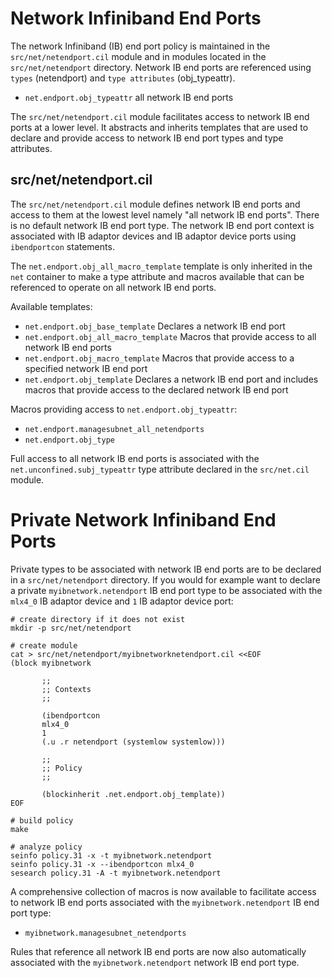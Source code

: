 # Network Infiniband End Ports

The network Infiniband (IB) end port policy is maintained in the
`src/net/netendport.cil` module and in modules located in the
`src/net/netendport` directory. Network IB end ports are referenced
using `types` (netendport) and `type attributes` (obj_typeattr).

* `net.endport.obj_typeattr` all network IB end ports

The `src/net/netendport.cil` module facilitates access to network IB
end ports at a lower level. It abstracts and inherits templates that
are used to declare and provide access to network IB end port types
and type attributes.

## src/net/netendport.cil

The `src/net/netendport.cil` module defines network IB end ports and
access to them at the lowest level namely "all network IB end ports".
There is no default network IB end port type. The network IB end port
context is associated with IB adaptor devices and IB adaptor device
ports using `ibendportcon` statements.

The `net.endport.obj_all_macro_template` template is only inherited in
the `net` container to make a type attribute and macros available that
can be referenced to operate on all network IB end ports.

Available templates:

* `net.endport.obj_base_template` Declares a network IB end port
* `net.endport.obj_all_macro_template` Macros that provide access to
all network IB end ports
* `net.endport.obj_macro_template` Macros that provide access to
a specified network IB end port
* `net.endport.obj_template` Declares a network IB end port and
includes macros that provide access to the declared network IB end
port

Macros providing access to `net.endport.obj_typeattr`:

* `net.endport.managesubnet_all_netendports`
* `net.endport.obj_type`

Full access to all network IB end ports is associated with the
`net.unconfined.subj_typeattr` type attribute declared in the
`src/net.cil` module.

# Private Network Infiniband End Ports

Private types to be associated with network IB end ports are to be
declared in a `src/net/netendport` directory. If you would for
example want to declare a private `myibnetwork.netendport` IB end port
type to be associated with the `mlx4_0` IB adaptor device and `1` IB
adaptor device port:

```
# create directory if it does not exist
mkdir -p src/net/netendport

# create module
cat > src/net/netendport/myibnetworknetendport.cil <<EOF
(block myibnetwork

       ;;
       ;; Contexts
       ;;

       (ibendportcon
       mlx4_0
       1
       (.u .r netendport (systemlow systemlow)))

       ;;
       ;; Policy
       ;;

       (blockinherit .net.endport.obj_template))
EOF

# build policy
make

# analyze policy
seinfo policy.31 -x -t myibnetwork.netendport
seinfo policy.31 -x --ibendportcon mlx4_0
sesearch policy.31 -A -t myibnetwork.netendport
```
A comprehensive collection of macros is now available to facilitate
access to network IB end ports associated with the
`myibnetwork.netendport` IB end port type:

* `myibnetwork.managesubnet_netendports`

Rules that reference all network IB end ports are now also
automatically associated with the `myibnetwork.netendport` network IB
end port type.
